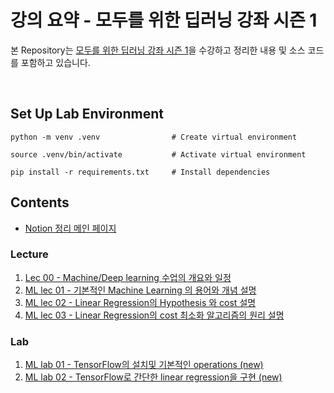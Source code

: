 # 강의 요약 - 모두를 위한 딥러닝 강좌 시즌 1

본 Repository는 [모두를 위한 딥러닝 강좌 시즌 1](https://youtube.com/playlist?list=PLlMkM4tgfjnLSOjrEJN31gZATbcj_MpUm&si=wWmwhuTcA7AHB2sj)을 수강하고 정리한 내용 및 소스 코드를 포함하고 있습니다.

<br/>

## Set Up Lab Environment

```
python -m venv .venv                # Create virtual environment

source .venv/bin/activate           # Activate virtual environment

pip install -r requirements.txt     # Install dependencies
```

## Contents

- [Notion 정리 메인 페이지](https://distinct-bulb-c95.notion.site/ba3fb5a57ef449558562d2348b3f9fda?pvs=4)

### Lecture

1. [Lec 00 - Machine/Deep learning 수업의 개요와 일정](https://distinct-bulb-c95.notion.site/Lec-00-Machine-Deep-learning-948368c00e494cc6b68f696da7cde634?pvs=4)
2. [ML lec 01 - 기본적인 Machine Learning 의 용어와 개념 설명](https://www.notion.so/ML-lec-01-Machine-Learning-8ddc8094fc6a4b4b883778c23700190b?pvs=4)
3. [ML lec 02 - Linear Regression의 Hypothesis 와 cost 설명](https://distinct-bulb-c95.notion.site/ML-lec-02-Linear-Regression-Hypothesis-cost-b6c165dfd2994375892d2dce9df01390?pvs=4)
4. [ML lec 03 - Linear Regression의 cost 최소화 알고리즘의 원리 설명](https://distinct-bulb-c95.notion.site/ML-lec-03-Linear-Regression-cost-00a704b6813047e88ce9d1d93222abba?pvs=4)

### Lab

1. [ML lab 01 - TensorFlow의 설치및 기본적인 operations (new)](https://distinct-bulb-c95.notion.site/ML-lab-01-TensorFlow-operations-new-6779a5cde8ae48b89edf4a5d417d09b7?pvs=4)
2. [ML lab 02 - TensorFlow로 간단한 linear regression을 구현 (new)](https://distinct-bulb-c95.notion.site/ML-lab-02-TensorFlow-linear-regression-new-26d1e5b6c5ef4e168868b2f9e0691234?pvs=4)
